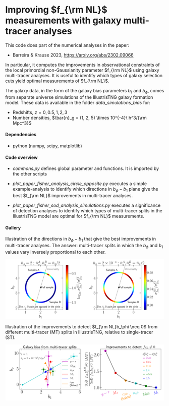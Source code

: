 # Improving $f_{\rm NL}$ measurements with galaxy multi-tracer analyses

This code does part of the numerical analyses in the paper:

- Barreira & Krause 2023, https://arxiv.org/abs/2302.09066

In particular, it computes the improvements in observational constraints of the local primordial non-Gaussianity parameter $f_{\rm NL}$ using galaxy multi-tracer analyses. It is useful to identify which types of galaxy selection cuts yield optimal measurements of $f_{\rm NL}$.

The galaxy data, in the form of the galaxy bias parameters $b_1$ and $b_\phi$, comes from separate universe simulations of the IllustrisTNG galaxy formation model. These data is available in the folder *data_simulations_bias* for:

- Redshifts, $z = 0, 0.5, 1, 2, 3$
- Number densities, $\bar{n}_g = (1, 2, 5) \times 10^{-4}\ h^3/{\rm Mpc^3}$

#### Dependencies

- python (numpy, scipy, matplotlib)

#### Code overview

- *commons.py* defines global parameter and functions. It is imported by the other scripts
  
- *plot_paper_fisher_analysis_circle_opposite.py* executes a simple example-analysis to identify which directions in $b_\phi - b_1$ plane give the best $f_{\rm NL}$ improvements in multi-tracer analyses.

- *plot_paper_fisher_sod_analysis_simulations.py*  executes a significance of detection analyses to identify which types of multi-tracer splits in the IllustrisTNG model are optimal for $f_{\rm NL}$ measurements.

#### Gallery

Illustration of the directions in $b_\phi - b_1$ that give the best improvements in multi-tracer analyses. The answer: multi-tracer splits in which the $b_\phi$ and $b_1$ values vary inversely proportional to each other.

<img src="fig_store/fig_paper_fisher_fNL_analysis_circle_opposite.png" width="1000" height=auto/>

Illustration of the improvements to detect $f_{\rm NL}b_\phi \neq 0$ from different multi-tracer (MT) splits in IllustrisTNG, relative to single-tracer (ST).

<img src="fig_store/fig_paper_fisher_sod_analysis_simulations.png" width="1000" height=auto/>

